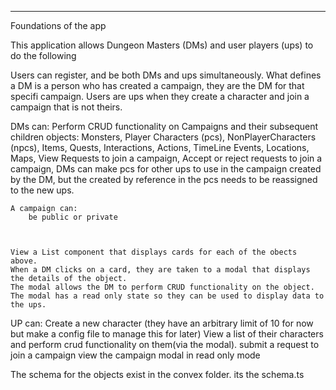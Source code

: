 -------
Foundations of the app

This application allows Dungeon Masters (DMs) and user players (ups) to do the following


Users can register, and be both DMs and ups simultaneously. 
What defines a DM is a person who has created a campaign, they are the DM for that specifi campaign.
Users are ups when they create a character and join a campaign that is not theirs. 

DMs can:
    Perform CRUD functionality on Campaigns and their subsequent children objects:
        Monsters, 
        Player Characters (pcs), 
        NonPlayerCharacters (npcs), 
        Items, 
        Quests, 
        Interactions,
        Actions,
        TimeLine Events,
        Locations,
        Maps,
    View Requests to join a campaign,
    Accept or reject requests to join a campaign, 
    DMs can make pcs for other ups to use in the campaign created by the DM, but the created by reference in the pcs needs to be reassigned to the new ups.   

    A campaign can:
        be public or private
        
        

    View a List component that displays cards for each of the obects above.
    When a DM clicks on a card, they are taken to a modal that displays the details of the object.
    The modal allows the DM to perform CRUD functionality on the object.
    The modal has a read only state so they can be used to display data to the ups.

UP can:
    Create a new character (they have an arbitrary limit of 10 for now but make a config file to manage this for later)
    View a list of their characters and perform crud functionality on them(via the modal).
    submit a request to join a campaign
    view the campaign modal in read only mode



The schema for the objects exist in the convex folder. its the schema.ts

